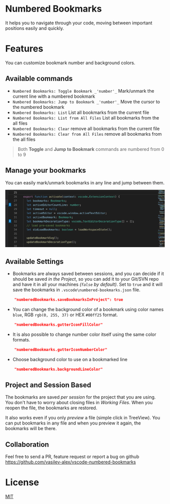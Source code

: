 # Numbered Bookmarks

It helps you to navigate through your code, moving between important positions easily and quickly.

# Features

You can customize bookmark number and background colors.

## Available commands

* `Numbered Bookmarks: Toggle Bookmark _'number'_` Mark/unmark the current line with a numbered bookmark
* `Numbered Bookmarks: Jump to Bookmark _'number'_` Move the cursor to the numbered bookmark
* `Numbered Bookmarks: List` List all bookmarks from the current file
* `Numbered Bookmarks: List from All Files` List all bookmarks from the all files
* `Numbered Bookmarks: Clear` remove all bookmarks from the current file
* `Numbered Bookmarks: Clear from All Files` remove all bookmarks from the all files

> Both **Toggle** and **Jump to Bookmark** commands are numbered from 0 to 9

## Manage your bookmarks

You can easily mark/unmark bookmarks in any line and jump between them.

![Toggle](images/numbered-bookmarks-toggle.jpg)

## Available Settings

* Bookmarks are always saved between sessions, and you can decide if it should be saved _in the Project_, so you can add it to your Git/SVN repo and have it in all your machines _(`false` by default)_. Set to `true` and it will save the bookmarks in `.vscode\numbered-bookmarks.json` file.
```json
    "numberedBookmarks.saveBookmarksInProject": true
```

* You can change the background color of a bookmark using color names `blue`, RGB `rgb(0, 255, 37)` or HEX `#00ff25` format.

```json
    "numberedBookmarks.gutterIconFillColor"
```

* It is also possible to change number color itself using the same color formats.

```json
    "numberedBookmarks.gutterIconNumberColor"
```

* Choose background color to use on a bookmarked line

```json
    "numberedBookmarks.backgroundLineColor"
```

## Project and Session Based

The bookmarks are saved _per session_ for the project that you are using. You don't have to worry about closing files in _Working Files_. When you reopen the file, the bookmarks are restored.

It also works even if you only _preview_ a file (simple click in TreeView). You can put bookmarks in any file and when you preview it again, the bookmarks will be there.

## Collaboration

Feel free to send a PR, feature request or report a bug on github https://github.com/vasilev-alex/vscode-numbered-bookmarks

# License

[MIT](LICENSE.md)